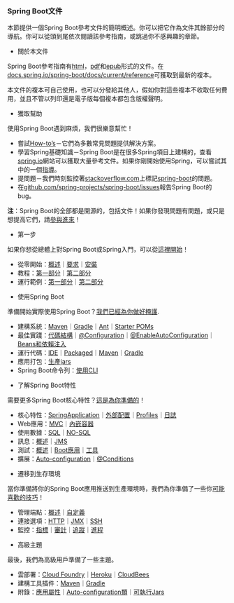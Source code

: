 ### Spring Boot文件

本節提供一個Spring Boot參考文件的簡明概述。你可以把它作為文件其餘部分的導航。你可以從頭到尾依次閱讀該參考指南，或跳過你不感興趣的章節。

* 關於本文件

Spring Boot參考指南有[html](http://docs.spring.io/spring-boot/docs/1.3.0.BUILD-SNAPSHOT/reference/html)，[pdf](http://docs.spring.io/spring-boot/docs/1.3.0.BUILD-SNAPSHOT/reference/pdf/spring-boot-reference.pdf)和[epub](http://docs.spring.io/spring-boot/docs/1.3.0.BUILD-SNAPSHOT/reference/epub/spring-boot-reference.epub)形式的文件。在[docs.spring.io/spring-boot/docs/current/reference](http://docs.spring.io/spring-boot/docs/current/reference)可獲取到最新的複本。

本文件的複本可自己使用，也可以分發給其他人，假如你對這些複本不收取任何費用，並且不管以列印還是電子版每個複本都包含版權聲明。

* 獲取幫助

使用Spring Boot遇到麻煩，我們很樂意幫忙！

- 嘗試[How-to’s](http://docs.spring.io/spring-boot/docs/current-SNAPSHOT/reference/htmlsingle/#howto)－它們為多數常見問題提供解決方案。
- 學習Spring基礎知識－Spring Boot是在很多Spring項目上建構的，查看[spring.io](http://spring.io/)網站可以獲取大量參考文件。如果你剛開始使用Spring，可以嘗試其中的一個[指導](http://spring.io/guides)。
- 提問題－我們時刻監控著[stackoverflow.com](http://stackoverflow.com/)上標記[spring-boot](http://stackoverflow.com/tags/spring-boot)的問題。
- 在[github.com/spring-projects/spring-boot/issues](https://github.com/spring-projects/spring-boot/issues)報告Spring Boot的bug。

**注**：Spring Boot的全部都是開源的，包括文件！如果你發現問題有問題，或只是想提高它們，請[參與進來](http://github.com/spring-projects/spring-boot/tree/master)！

* 第一步

如果你想從總體上對Spring Boot或Spring入門，可以從[這裡開始](http://docs.spring.io/spring-boot/docs/current-SNAPSHOT/reference/htmlsingle/#getting-started)！

- 從零開始：[概述](http://docs.spring.io/spring-boot/docs/current-SNAPSHOT/reference/htmlsingle/#getting-started-introducing-spring-boot)｜[要求](http://docs.spring.io/spring-boot/docs/current-SNAPSHOT/reference/htmlsingle/#getting-started-system-requirements)｜[安裝](http://docs.spring.io/spring-boot/docs/current-SNAPSHOT/reference/htmlsingle/#getting-started-installing-spring-boot)
- 教程：[第一部分](http://docs.spring.io/spring-boot/docs/current-SNAPSHOT/reference/htmlsingle/#getting-started-first-application)｜[第二部分](http://docs.spring.io/spring-boot/docs/current-SNAPSHOT/reference/htmlsingle/#getting-started-first-application-code)
- 運行範例：[第一部分](http://docs.spring.io/spring-boot/docs/current-SNAPSHOT/reference/htmlsingle/#getting-started-first-application-run)｜[第二部分](http://docs.spring.io/spring-boot/docs/current-SNAPSHOT/reference/htmlsingle/#getting-started-first-application-executable-jar)

* 使用Spring Boot

準備開始實際使用Spring Boot？[我們已經為你做好掩護](http://docs.spring.io/spring-boot/docs/current-SNAPSHOT/reference/htmlsingle/#using-boot).

- 建構系統：[Maven](http://docs.spring.io/spring-boot/docs/current-SNAPSHOT/reference/htmlsingle/#using-boot-maven)｜[Gradle](http://docs.spring.io/spring-boot/docs/current-SNAPSHOT/reference/htmlsingle/#using-boot-gradle)｜[Ant](http://docs.spring.io/spring-boot/docs/current-SNAPSHOT/reference/htmlsingle/#using-boot-ant)｜[Starter POMs](http://docs.spring.io/spring-boot/docs/current-SNAPSHOT/reference/htmlsingle/#using-boot-starter-poms)
- 最佳實踐：[代碼結構](http://docs.spring.io/spring-boot/docs/current-SNAPSHOT/reference/htmlsingle/#using-boot-structuring-your-code)｜[@Configuration](http://docs.spring.io/spring-boot/docs/current-SNAPSHOT/reference/htmlsingle/#using-boot-configuration-classes)｜[@EnableAutoConfiguration](http://docs.spring.io/spring-boot/docs/current-SNAPSHOT/reference/htmlsingle/#using-boot-auto-configuration)｜[Beans和依賴注入](http://docs.spring.io/spring-boot/docs/current-SNAPSHOT/reference/htmlsingle/#using-boot-spring-beans-and-dependency-injection)
- 運行代碼：[IDE](http://docs.spring.io/spring-boot/docs/current-SNAPSHOT/reference/htmlsingle/#using-boot-running-from-an-ide)｜[Packaged](http://docs.spring.io/spring-boot/docs/current-SNAPSHOT/reference/htmlsingle/#using-boot-running-as-a-packaged-application)｜[Maven](http://docs.spring.io/spring-boot/docs/current-SNAPSHOT/reference/htmlsingle/#using-boot-running-with-the-maven-plugin)｜[Gradle](http://docs.spring.io/spring-boot/docs/current-SNAPSHOT/reference/htmlsingle/#using-boot-running-with-the-gradle-plugin)
- 應用打包：[生產jars](http://docs.spring.io/spring-boot/docs/current-SNAPSHOT/reference/htmlsingle/#using-boot-packaging-for-production)
- Spring Boot命令列：[使用CLI](http://docs.spring.io/spring-boot/docs/current-SNAPSHOT/reference/htmlsingle/#cli)

* 了解Spring Boot特性

需要更多Spring Boot核心特性？[這是為你準備的](http://docs.spring.io/spring-boot/docs/current-SNAPSHOT/reference/htmlsingle/#boot-features)！

- 核心特性：[SpringApplication](http://docs.spring.io/spring-boot/docs/current-SNAPSHOT/reference/htmlsingle/#boot-features-spring-application)｜[外部配置](http://docs.spring.io/spring-boot/docs/current-SNAPSHOT/reference/htmlsingle/#boot-features-external-config)｜[Profiles](http://docs.spring.io/spring-boot/docs/current-SNAPSHOT/reference/htmlsingle/#boot-features-profiles)｜[日誌](http://docs.spring.io/spring-boot/docs/current-SNAPSHOT/reference/htmlsingle/#boot-features-logging)
- Web應用：[MVC](http://docs.spring.io/spring-boot/docs/current-SNAPSHOT/reference/htmlsingle/#boot-features-spring-mvc)｜[內嵌容器](http://docs.spring.io/spring-boot/docs/current-SNAPSHOT/reference/htmlsingle/#boot-features-embedded-container)
- 使用數據：[SQL](http://docs.spring.io/spring-boot/docs/current-SNAPSHOT/reference/htmlsingle/#boot-features-sql)｜[NO-SQL](http://docs.spring.io/spring-boot/docs/current-SNAPSHOT/reference/htmlsingle/#boot-features-nosql)
- 訊息：[概述](http://docs.spring.io/spring-boot/docs/current-SNAPSHOT/reference/htmlsingle/#boot-features-messaging)｜[JMS](http://docs.spring.io/spring-boot/docs/current-SNAPSHOT/reference/htmlsingle/#boot-features-jms)
- 測試：[概述](http://docs.spring.io/spring-boot/docs/current-SNAPSHOT/reference/htmlsingle/#boot-features-testing)｜[Boot應用](http://docs.spring.io/spring-boot/docs/current-SNAPSHOT/reference/htmlsingle/#boot-features-testing-spring-boot-applications)｜[工具](http://docs.spring.io/spring-boot/docs/current-SNAPSHOT/reference/htmlsingle/#boot-features-test-utilities)
- 擴展：[Auto-configuration](http://docs.spring.io/spring-boot/docs/current-SNAPSHOT/reference/htmlsingle/#boot-features-developing-auto-configuration)｜[@Conditions](http://docs.spring.io/spring-boot/docs/current-SNAPSHOT/reference/htmlsingle/#boot-features-condition-annotations)

* 遷移到生存環境

當你準備將你的Spring Boot應用推送到生產環境時，我們為你準備了一些你[可能喜歡的技巧](http://docs.spring.io/spring-boot/docs/current-SNAPSHOT/reference/htmlsingle/#production-ready)！

- 管理端點：[概述](http://docs.spring.io/spring-boot/docs/current-SNAPSHOT/reference/htmlsingle/#production-ready-endpoints)｜[自定義](http://docs.spring.io/spring-boot/docs/current-SNAPSHOT/reference/htmlsingle/#production-ready-customizing-endpoints)
- 連接選項：[HTTP](http://docs.spring.io/spring-boot/docs/current-SNAPSHOT/reference/htmlsingle/#production-ready-monitoring)｜[JMX](http://docs.spring.io/spring-boot/docs/current-SNAPSHOT/reference/htmlsingle/#production-ready-jmx)｜[SSH](http://docs.spring.io/spring-boot/docs/current-SNAPSHOT/reference/htmlsingle/#production-ready-remote-shell)
- 監控：[指標](http://docs.spring.io/spring-boot/docs/current-SNAPSHOT/reference/htmlsingle/#production-ready-metrics)｜[審計](http://docs.spring.io/spring-boot/docs/current-SNAPSHOT/reference/htmlsingle/#production-ready-auditing)｜[追蹤](http://docs.spring.io/spring-boot/docs/current-SNAPSHOT/reference/htmlsingle/#production-ready-tracing)｜[進程](http://docs.spring.io/spring-boot/docs/current-SNAPSHOT/reference/htmlsingle/#production-ready-process-monitoring)

* 高級主題

最後，我們為高級用戶準備了一些主題。

- 雲部署：[Cloud Foundry](http://docs.spring.io/spring-boot/docs/current-SNAPSHOT/reference/htmlsingle/#cloud-deployment-cloud-foundry)｜[Heroku](http://docs.spring.io/spring-boot/docs/current-SNAPSHOT/reference/htmlsingle/#cloud-deployment-heroku)｜[CloudBees](http://docs.spring.io/spring-boot/docs/current-SNAPSHOT/reference/htmlsingle/#)
- 建構工具插件：[Maven](http://docs.spring.io/spring-boot/docs/current-SNAPSHOT/reference/htmlsingle/#build-tool-plugins-maven-plugin)｜[Gradle](http://docs.spring.io/spring-boot/docs/current-SNAPSHOT/reference/htmlsingle/#build-tool-plugins-gradle-plugin)
- 附錄：[應用屬性](http://docs.spring.io/spring-boot/docs/current-SNAPSHOT/reference/htmlsingle/#common-application-properties)｜[Auto-configuration類](http://docs.spring.io/spring-boot/docs/current-SNAPSHOT/reference/htmlsingle/#auto-configuration-classes)｜[可執行Jars](http://docs.spring.io/spring-boot/docs/current-SNAPSHOT/reference/htmlsingle/#executable-jar)
